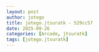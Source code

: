 ```yaml
---
layout: post
author: jotego
title: jotego.jtsuratk - 529cc57
date: 2025-09-26
categories: [Arcade, jtsuratk]
tags: [jotego.jtsuratk]
---
```


